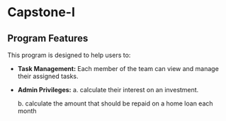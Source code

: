 # Capstone-I

## Program Features

This program is designed to help users to: 

- **Task Management:** Each member of the team can view and manage their assigned tasks.

- **Admin Privileges:**
  a. calculate their interest on an investment.
  
  b. calculate the amount that should be repaid on a home loan each month
